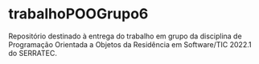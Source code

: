 # trabalhoPOOGrupo6
Repositório destinado à entrega do trabalho em grupo da disciplina de Programação Orientada a Objetos da Residência em Software/TIC 2022.1 do SERRATEC.
